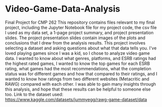 # Video-Game-Data-Analysis
Final Project for CMP 262
This repository contains files relevant to my final project, including the Jupyter Notebook file for my project code, the csv file I used as my data set, a 1-page project summary, and project presentation slides. The project presentation slides contain images of the plots and conclusions that I drew from the analysis results. 
This project involves selecting a dataset and asking questions about what that data tells you. I've loved playing games since I was a kid, so I chose to analyze video game data. I wanted to know about what genres, platforms, and ESRB ratings had the highest rated games, I wanted to know the top games for each ESRB rating, what games had the most recommendations, what the completion status was for different games and how that compared to their ratings, and I wanted to know how ratings from two different websites (Metacritic and RAWG) compared with each other. I was able to gain many insights through this analysis, and hope that these results can be helpful to someone else too.
Link to the dataset used: https://www.kaggle.com/datasets/jummyegg/rawg-game-dataset/data 
